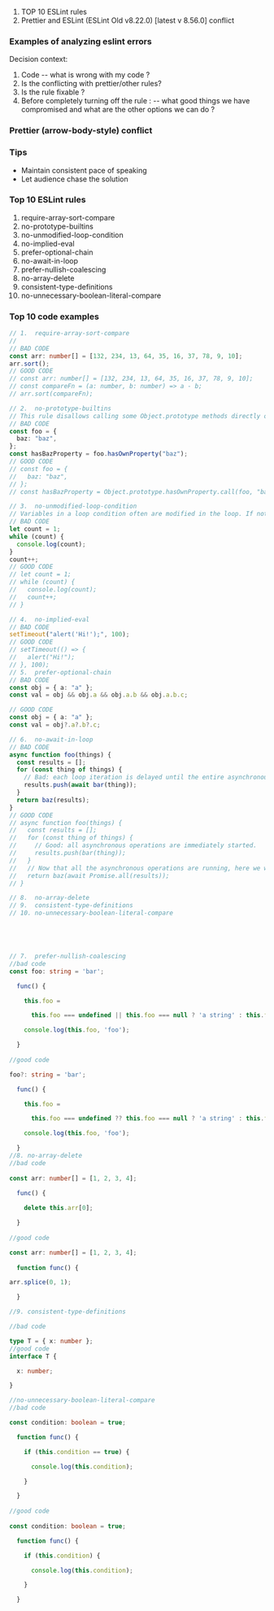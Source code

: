 1. TOP 10 ESLint rules
2. Prettier and ESLint (ESLint Old v8.22.0) [latest v 8.56.0] conflict

### Examples of analyzing eslint errors

Decision context:

1. Code -- what is wrong with my code ?
2. Is the conflicting with prettier/other rules?
3. Is the rule fixable ?
4. Before completely turning off the rule : -- what good things we have compromised and what are the other options we can do ?

### Prettier (arrow-body-style) conflict

### Tips

- Maintain consistent pace of speaking
- Let audience chase the solution

### Top 10 ESLint rules

1.  require-array-sort-compare
2.  no-prototype-builtins
3.  no-unmodified-loop-condition
4.  no-implied-eval
5.  prefer-optional-chain
6.  no-await-in-loop
7.  prefer-nullish-coalescing
8.  no-array-delete
9.  consistent-type-definitions
10. no-unnecessary-boolean-literal-compare


### Top 10 code examples
```typescript
// 1.  require-array-sort-compare
//
// BAD CODE
const arr: number[] = [132, 234, 13, 64, 35, 16, 37, 78, 9, 10];
arr.sort();
// GOOD CODE
// const arr: number[] = [132, 234, 13, 64, 35, 16, 37, 78, 9, 10];
// const compareFn = (a: number, b: number) => a - b;
// arr.sort(compareFn);

// 2.  no-prototype-builtins
// This rule disallows calling some Object.prototype methods directly on object instances.
// BAD CODE
const foo = {
  baz: "baz",
};
const hasBazProperty = foo.hasOwnProperty("baz");
// GOOD CODE
// const foo = {
//   baz: "baz",
// };
// const hasBazProperty = Object.prototype.hasOwnProperty.call(foo, "baz");

// 3.  no-unmodified-loop-condition
// Variables in a loop condition often are modified in the loop. If not, it’s possibly a mistake.
// BAD CODE
let count = 1;
while (count) {
  console.log(count);
}
count++;
// GOOD CODE
// let count = 1;
// while (count) {
//   console.log(count);
//   count++;
// }

// 4.  no-implied-eval
// BAD CODE
setTimeout("alert('Hi!');", 100);
// GOOD CODE
// setTimeout(() => {
//   alert("Hi!");
// }, 100);
// 5.  prefer-optional-chain
// BAD CODE
const obj = { a: "a" };
const val = obj && obj.a && obj.a.b && obj.a.b.c;

// GOOD CODE
const obj = { a: "a" };
const val = obj?.a?.b?.c;

// 6.  no-await-in-loop
// BAD CODE
async function foo(things) {
  const results = [];
  for (const thing of things) {
    // Bad: each loop iteration is delayed until the entire asynchronous operation completes
    results.push(await bar(thing));
  }
  return baz(results);
}
// GOOD CODE
// async function foo(things) {
//   const results = [];
//   for (const thing of things) {
//     // Good: all asynchronous operations are immediately started.
//     results.push(bar(thing));
//   }
//   // Now that all the asynchronous operations are running, here we wait until they all complete.
//   return baz(await Promise.all(results));
// }

// 8.  no-array-delete
// 9.  consistent-type-definitions
// 10. no-unnecessary-boolean-literal-compare





// 7.  prefer-nullish-coalescing
//bad code
const foo: string = 'bar';

  func() {

    this.foo =

      this.foo === undefined || this.foo === null ? 'a string' : this.foo;

    console.log(this.foo, 'foo');

  }
 
//good code

foo?: string = 'bar';

  func() {

    this.foo =

      this.foo === undefined ?? this.foo === null ? 'a string' : this.foo;

    console.log(this.foo, 'foo');

  }
//8. no-array-delete
//bad code
 
const arr: number[] = [1, 2, 3, 4];
 
  func() {

    delete this.arr[0];

  }
 
//good code

const arr: number[] = [1, 2, 3, 4];
 
  function func() {

arr.splice(0, 1);

  }

//9. consistent-type-definitions

//bad code

type T = { x: number };
//good code 
interface T {

  x: number;

}

//no-unnecessary-boolean-literal-compare
//bad code 

const condition: boolean = true;

  function func() {

    if (this.condition == true) {

      console.log(this.condition);

    }

  }
 
//good code
 
const condition: boolean = true;

  function func() {

    if (this.condition) {

      console.log(this.condition);

    }

  }
 
```
